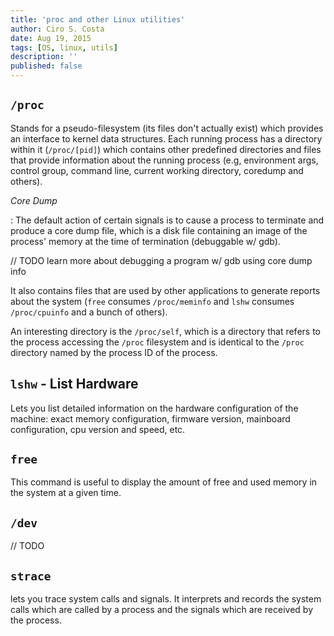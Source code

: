 ```yaml
---
title: 'proc and other Linux utilities'
author: Ciro S. Costa
date: Aug 19, 2015
tags: [OS, linux, utils]
description: ''
published: false
---
```


## `/proc`

Stands for a pseudo-filesystem (its files don't actually exist) which provides an interface to kernel data structures. Each running process has a directory within it (`/proc/[pid]`) which contains other predefined directories and files that provide information about the running process (e.g, environment args, control group, command line, current working directory, coredump and others).

*Core Dump*

:   The default action of certain signals is to cause a process to terminate and produce a core dump file, which is a disk file containing an image of the process' memory at the time of termination (debuggable w/ gdb).

// TODO learn more about debugging a program w/ gdb using core dump info

It also contains files that are used by other applications to generate reports about the system (`free` consumes `/proc/meminfo` and `lshw` consumes `/proc/cpuinfo` and a bunch of others).

An interesting directory is the `/proc/self`, which is a directory that refers to the process accessing the `/proc` filesystem and is identical to the `/proc` directory named by the process ID of the process.

## `lshw` - List Hardware

Lets you list detailed information on the hardware configuration of the machine: exact memory configuration, firmware version, mainboard configuration, cpu version and speed, etc.

## `free`

This command is useful to display the amount of free and used memory in the system at a given time.


## `/dev`

// TODO

## `strace`

lets you trace system calls and signals. It interprets and records the system calls which are called by a process and the signals which are received by the process.


